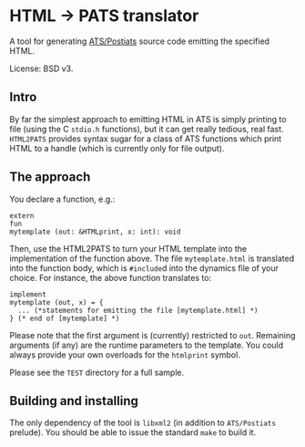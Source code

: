 # HTML -> PATS translator

A tool for generating [ATS/Postiats](http://www.ats-lang.org/) source
code emitting the specified HTML.

License: BSD v3.

## Intro

By far the simplest approach to emitting HTML in ATS is simply
printing to file (using the C `stdio.h` functions), but it can get
really tedious, real fast. `HTML2PATS` provides syntax sugar for a
class of ATS functions which print HTML to a handle (which is
currently only for file output).

## The approach

You declare a function, e.g.:

```
extern
fun
mytemplate (out: &HTMLprint, x: int): void
```

Then, use the HTML2PATS to turn your HTML template into the
implementation of the function above. The file `mytemplate.html` is
translated into the function body, which is `#include`d into the
dynamics file of your choice. For instance, the above function
translates to:

```
implement
mytemplate (out, x) = {
  ... (*statements for emitting the file [mytemplate.html] *)
} (* end of [mytemplate] *)
```

Please note that the first argument is (currently) restricted to
`out`. Remaining arguments (if any) are the runtime parameters
to the template. You could always provide your own overloads
for the `htmlprint` symbol.

Please see the `TEST` directory for a full sample.

## Building and installing

The only dependency of the tool is `libxml2` (in addition to
`ATS/Postiats` prelude). You should be able to issue the standard
`make` to build it.
